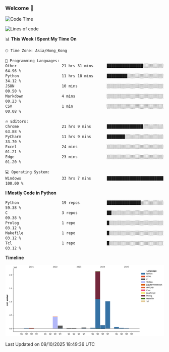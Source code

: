### Welcome 👋

<!--START_SECTION:waka-->
![Code Time](http://img.shields.io/badge/Code%20Time-2%2C724%20hrs%2058%20mins-blue)

![Lines of code](https://img.shields.io/badge/From%20Hello%20World%20I%27ve%20Written-4.0%20million%20lines%20of%20code-blue)

📊 **This Week I Spent My Time On** 

```text
🕑︎ Time Zone: Asia/Hong_Kong

💬 Programming Languages: 
Other                    21 hrs 31 mins      ████████████████░░░░░░░░░   64.96 % 
Python                   11 hrs 18 mins      █████████░░░░░░░░░░░░░░░░   34.12 % 
JSON                     10 mins             ░░░░░░░░░░░░░░░░░░░░░░░░░   00.50 % 
Markdown                 4 mins              ░░░░░░░░░░░░░░░░░░░░░░░░░   00.23 % 
CSV                      1 min               ░░░░░░░░░░░░░░░░░░░░░░░░░   00.08 % 

🔥 Editors: 
Chrome                   21 hrs 9 mins       ████████████████░░░░░░░░░   63.88 % 
PyCharm                  11 hrs 9 mins       ████████░░░░░░░░░░░░░░░░░   33.70 % 
Excel                    24 mins             ░░░░░░░░░░░░░░░░░░░░░░░░░   01.21 % 
Edge                     23 mins             ░░░░░░░░░░░░░░░░░░░░░░░░░   01.20 % 

💻 Operating System: 
Windows                  33 hrs 7 mins       █████████████████████████   100.00 % 
```

**I Mostly Code in Python** 

```text
Python                   19 repos            ███████████████░░░░░░░░░░   59.38 % 
C                        3 repos             ██░░░░░░░░░░░░░░░░░░░░░░░   09.38 % 
Prolog                   1 repo              █░░░░░░░░░░░░░░░░░░░░░░░░   03.12 % 
Makefile                 1 repo              █░░░░░░░░░░░░░░░░░░░░░░░░   03.12 % 
Tcl                      1 repo              █░░░░░░░░░░░░░░░░░░░░░░░░   03.12 % 
```



**Timeline**

![Lines of Code chart](https://raw.githubusercontent.com/xhj2501/xhj2501/main/assets/bar_graph.png)


 Last Updated on 09/10/2025 18:49:36 UTC
<!--END_SECTION:waka-->

